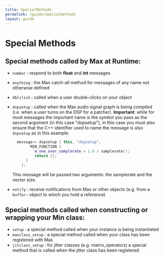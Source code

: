 ```yaml
---
title: SpecialMethods
permalink: /guide/specialmethods
layout: guide
---
```

# Special Methods

## Special methods called by Max at Runtime:

* `number` : respond to both **float** and **int** messages

* `anything` : the Max catch-all method for messages of any name not otherwise defined

* `dblclick` : called when a user double-clicks on your object

* `dspsetup` : called when the Max audio signal graph is being compiled (i.e. when a user turns on the DSP for a patcher). **Important**: while for most messages the important name is the symbol you pass as the second argument (in this case "dspsetup"), in this case you must also ensure that the C++ identifier used to name the message is also `dspsetup` as in this example:

  ```	c++
  	message<> dspsetup { this, "dspsetup", 
          MIN_FUNCTION {
  			m_one_over_samplerate = 1.0 / samplerate();
  			return {};
  		}
      };
  ```

  This message will be passed two arguments: the samplerate and the vector size.	

* `notify` : receive notifications from Max or other objects (e.g. from a `buffer~` object to which you hold a reference)


## Special methods called when constructing or wrapping your Min class:

* `setup` : a special method called when your instance is being instantiated
* `maxclass_setup` : a special method called when your class has been registered with Max
* `jitclass_setup` : for jitter classes (e.g. matrix_operators) a special method that is called when the jitter class has been registered


